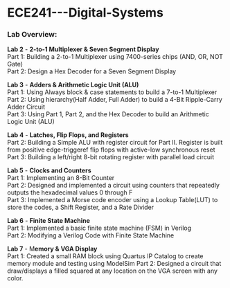 # ECE241---Digital-Systems

### Lab Overview:
**Lab 2** - **2-to-1 Multiplexer & Seven Segment Display**\
Part 1: Building a 2-to-1 Multiplexer using 7400-series chips (AND, OR, NOT Gate)\
Part 2: Design a Hex Decoder for a Seven Segment Display

**Lab 3** - **Adders & Arithmetic Logic Unit (ALU)**\
Part 1: Using Always block & case statements to build a 7-to-1 Multiplexer\
Part 2: Using hierarchy(Half Adder, Full Adder) to build a 4-Bit Ripple-Carry Adder Circuit\
Part 3: Using Part 1, Part 2, and the Hex Decoder to build an Arithmetic Logic Unit (ALU)

**Lab 4** - **Latches, Flip Flops, and Registers**\
Part 2: Building a Simple ALU with register circuit for Part II. Register is built from positive edge-triggeref flip flops with active-low synchronous reset\
Part 3: Building a left/right 8-bit rotating register with parallel load circuit

**Lab 5** - **Clocks and Counters**\
Part 1: Implementing an 8-Bit Counter\
Part 2: Designed and implemented a circuit using counters that repeatedly outputs the hexadecimal values 0 through F\
Part 3: Implemented a Morse code encoder using a Lookup Table(LUT) to store the codes, a Shift Register, and a Rate Divider

**Lab 6** - **Finite State Machine**\
Part 1: Implemented a basic finite state machine (FSM) in Verilog\
Part 2: Modifying a Verilog Code with Finite State Machine

**Lab 7** - M**emory & VGA Display**\
Part 1: Created a small RAM block using Quartus IP Catalog to create memory module and testing using ModelSim
Part 2: Designed a circuit that draw/displays a filled squared at any location on the VGA screen with any color.
